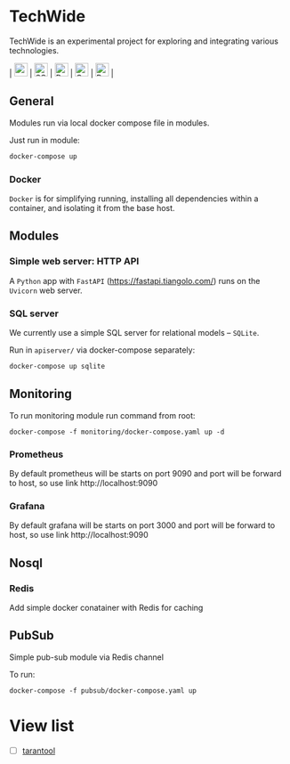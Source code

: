 # TechWide

TechWide is an experimental project for exploring and integrating various technologies.

<!-- https://github.com/marwin1991/profile-technology-icons -->
| <img width="24" src="https://user-images.githubusercontent.com/25181517/182884894-d3fa6ee0-f2b4-4960-9961-64740f533f2a.png" alt="redis" title="redis"/>
| <img width="24" src="https://github.com/marwin1991/profile-technology-icons/assets/136815194/82df4543-236b-4e45-9604-5434e3faab17" alt="SQLite" title="SQLite"/>
| <img width="24" src="https://user-images.githubusercontent.com/25181517/117207330-263ba280-adf4-11eb-9b97-0ac5b40bc3be.png" alt="Docker" title="Docker"/>
| <img width="24" src="https://user-images.githubusercontent.com/25181517/182534075-4962068b-4407-46c2-ac67-ddcb86af30cc.png" alt="Grafana" title="Grafana"/>
| <img width="24" src="https://user-images.githubusercontent.com/25181517/182534182-c510199a-7a4d-4084-96e3-e3db2251bbce.png" alt="Prometheus" title="Prometheus"/>
|

## General
Modules run via local docker compose file in modules.

Just run in module:
```bash
docker-compose up
```

### Docker

`Docker` is for simplifying running, installing all dependencies within a container, and isolating it from the base host.


## Modules

### Simple web server: HTTP API

A `Python` app with `FastAPI` (https://fastapi.tiangolo.com/) runs on the `Uvicorn` web server.


### SQL server
We currently use a simple SQL server for relational models – `SQLite`.

Run in `apiserver/` via docker-compose separately:
```bash
docker-compose up sqlite
```

## Monitoring

To run monitoring module run command from root:
```
docker-compose -f monitoring/docker-compose.yaml up -d
```

### Prometheus

By default prometheus will be starts on port 9090 and port will be forward to host, 
so use link http://localhost:9090

### Grafana

By default grafana will be starts on port 3000 and port will be forward to host,
so use link http://localhost:9090

## Nosql

### Redis

Add simple docker conatainer with Redis for caching


## PubSub

Simple pub-sub module via Redis channel

To run:

```
docker-compose -f pubsub/docker-compose.yaml up
```


# View list
 - [ ] [tarantool](https://github.com/tarantool/tarantool)


